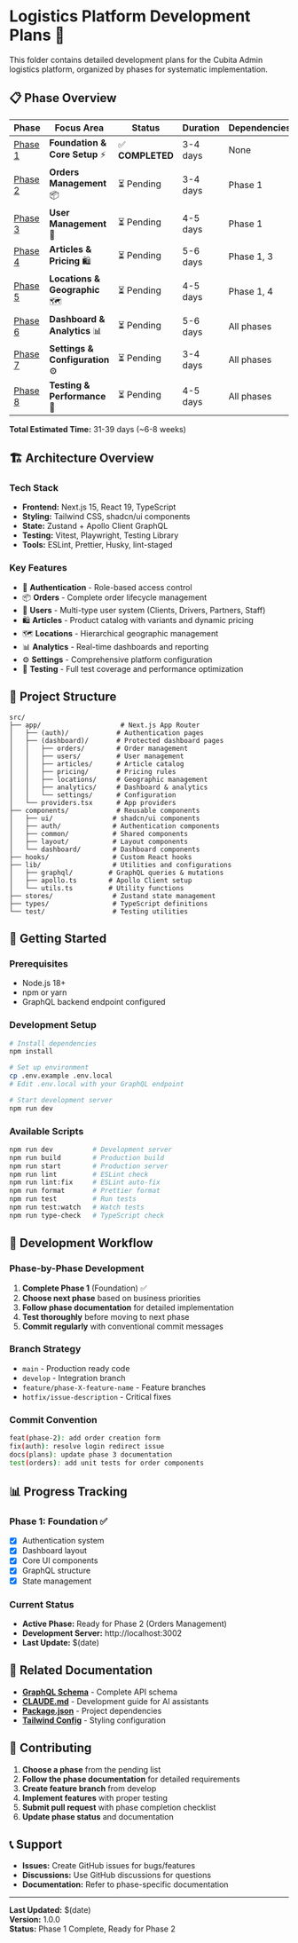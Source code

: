 # Logistics Platform Development Plans 🚀

This folder contains detailed development plans for the Cubita Admin logistics platform, organized by phases for systematic implementation.

## 📋 Phase Overview

| Phase | Focus Area | Status | Duration | Dependencies |
|-------|------------|--------|----------|--------------|
| [Phase 1](./phase-1-foundation.md) | **Foundation & Core Setup** ⚡ | ✅ **COMPLETED** | 3-4 days | None |
| [Phase 2](./phase-2-orders.md) | **Orders Management** 📦 | ⏳ Pending | 3-4 days | Phase 1 |
| [Phase 3](./phase-3-users.md) | **User Management** 👥 | ⏳ Pending | 4-5 days | Phase 1 |
| [Phase 4](./phase-4-articles-pricing.md) | **Articles & Pricing** 🛍️ | ⏳ Pending | 5-6 days | Phase 1, 3 |
| [Phase 5](./phase-5-locations.md) | **Locations & Geographic** 🗺️ | ⏳ Pending | 4-5 days | Phase 1, 4 |
| [Phase 6](./phase-6-analytics.md) | **Dashboard & Analytics** 📊 | ⏳ Pending | 5-6 days | All phases |
| [Phase 7](./phase-7-settings.md) | **Settings & Configuration** ⚙️ | ⏳ Pending | 3-4 days | All phases |
| [Phase 8](./phase-8-testing.md) | **Testing & Performance** 🧪 | ⏳ Pending | 4-5 days | All phases |

**Total Estimated Time:** 31-39 days (~6-8 weeks)

## 🏗️ Architecture Overview

### **Tech Stack**
- **Frontend:** Next.js 15, React 19, TypeScript
- **Styling:** Tailwind CSS, shadcn/ui components
- **State:** Zustand + Apollo Client GraphQL
- **Testing:** Vitest, Playwright, Testing Library
- **Tools:** ESLint, Prettier, Husky, lint-staged

### **Key Features**
- 🔐 **Authentication** - Role-based access control
- 📦 **Orders** - Complete order lifecycle management
- 👥 **Users** - Multi-type user system (Clients, Drivers, Partners, Staff)
- 🛍️ **Articles** - Product catalog with variants and dynamic pricing
- 🗺️ **Locations** - Hierarchical geographic management
- 📊 **Analytics** - Real-time dashboards and reporting
- ⚙️ **Settings** - Comprehensive platform configuration
- 🧪 **Testing** - Full test coverage and performance optimization

## 📁 Project Structure

```
src/
├── app/                    # Next.js App Router
│   ├── (auth)/            # Authentication pages
│   ├── (dashboard)/       # Protected dashboard pages
│   │   ├── orders/        # Order management
│   │   ├── users/         # User management
│   │   ├── articles/      # Article catalog
│   │   ├── pricing/       # Pricing rules
│   │   ├── locations/     # Geographic management
│   │   ├── analytics/     # Dashboard & analytics
│   │   └── settings/      # Configuration
│   └── providers.tsx      # App providers
├── components/            # Reusable components
│   ├── ui/               # shadcn/ui components
│   ├── auth/             # Authentication components
│   ├── common/           # Shared components
│   ├── layout/           # Layout components
│   └── dashboard/        # Dashboard components
├── hooks/                # Custom React hooks
├── lib/                  # Utilities and configurations
│   ├── graphql/         # GraphQL queries & mutations
│   ├── apollo.ts        # Apollo Client setup
│   └── utils.ts         # Utility functions
├── stores/               # Zustand state management
├── types/                # TypeScript definitions
└── test/                 # Testing utilities
```

## 🚀 Getting Started

### **Prerequisites**
- Node.js 18+ 
- npm or yarn
- GraphQL backend endpoint configured

### **Development Setup**
```bash
# Install dependencies
npm install

# Set up environment
cp .env.example .env.local
# Edit .env.local with your GraphQL endpoint

# Start development server
npm run dev
```

### **Available Scripts**
```bash
npm run dev          # Development server
npm run build        # Production build
npm run start        # Production server
npm run lint         # ESLint check
npm run lint:fix     # ESLint auto-fix
npm run format       # Prettier format
npm run test         # Run tests
npm run test:watch   # Watch tests
npm run type-check   # TypeScript check
```

## 🎯 Development Workflow

### **Phase-by-Phase Development**
1. **Complete Phase 1** (Foundation) ✅
2. **Choose next phase** based on business priorities
3. **Follow phase documentation** for detailed implementation
4. **Test thoroughly** before moving to next phase
5. **Commit regularly** with conventional commit messages

### **Branch Strategy**
- `main` - Production ready code
- `develop` - Integration branch
- `feature/phase-X-feature-name` - Feature branches
- `hotfix/issue-description` - Critical fixes

### **Commit Convention**
```bash
feat(phase-2): add order creation form
fix(auth): resolve login redirect issue
docs(plans): update phase 3 documentation
test(orders): add unit tests for order components
```

## 📊 Progress Tracking

### **Phase 1: Foundation ✅**
- [x] Authentication system
- [x] Dashboard layout
- [x] Core UI components
- [x] GraphQL structure
- [x] State management

### **Current Status**
- **Active Phase:** Ready for Phase 2 (Orders Management)
- **Development Server:** http://localhost:3002
- **Last Update:** $(date)

## 🔗 Related Documentation

- **[GraphQL Schema](../schema.graphql)** - Complete API schema
- **[CLAUDE.md](../CLAUDE.md)** - Development guide for AI assistants
- **[Package.json](../package.json)** - Project dependencies
- **[Tailwind Config](../tailwind.config.ts)** - Styling configuration

## 🤝 Contributing

1. **Choose a phase** from the pending list
2. **Follow the phase documentation** for detailed requirements
3. **Create feature branch** from develop
4. **Implement features** with proper testing
5. **Submit pull request** with phase completion checklist
6. **Update phase status** and documentation

## 📞 Support

- **Issues:** Create GitHub issues for bugs/features
- **Discussions:** Use GitHub discussions for questions
- **Documentation:** Refer to phase-specific documentation

---

**Last Updated:** $(date)  
**Version:** 1.0.0  
**Status:** Phase 1 Complete, Ready for Phase 2